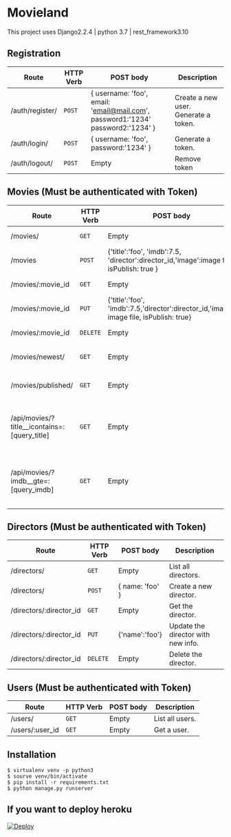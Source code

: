 # Movieland
This project uses Django2.2.4 | python 3.7 | rest_framework3.10


## Registration

| Route | HTTP Verb	 | POST body	 | Description	 |
| --- | --- | --- | --- |
| /auth/register/ | `POST` | { username: 'foo', email: 'email@mail.com', password1:'1234' password2:'1234' } | Create a new user. Generate a token.|
| /auth/login/ | `POST` | { username: 'foo', password:'1234' } | Generate a token. |
| /auth/logout/ | `POST` | Empty | Remove token |

## Movies (Must be authenticated with Token)

| Route | HTTP Verb	| POST body	| Description |
| --- | --- | --- | --- |
| /movies/ | `GET` | Empty | List all movies. |
| /movies | `POST` | {'title':'foo', 'imdb':7.5, 'director':director_id,'image':image file, isPublish: true } | Create a new movie. |
| /movies/:movie_id | `GET` | Empty | Get the movie. |
| /movies/:movie_id | `PUT` | {'title':'foo', 'imdb':7.5,'director':director_id,'image': image file, isPublish: true} | Update the movie with new info. |
| /movies/:movie_id | `DELETE` | Empty | Delete a movie. |
| /movies/newest/ | `GET` | Empty | Get the newest movie. |
| /movies/published/ | `GET` | Empty | Get the published movies. |
| /api/movies/?title__icontains=:[query_title] | `GET` | Empty | Get all result which ones include the query in title |
| /api/movies/?imdb__gte=:[query_imdb] | `GET` | Empty | Get all result which ones greater than query imdb |

## Directors (Must be authenticated with Token)

| Route | HTTP Verb	 | POST body	 | Description	 |
| --- | --- | --- | --- |
| /directors/ | `GET` | Empty | List all directors. |
| /directors/ | `POST` | { name: 'foo' } | Create a new director. | 
| /directors/:director_id | `GET` | Empty | Get the director. |
| /directors/:director_id | `PUT` | {'name':'foo'} | Update the director with new info. |
| /directors/:director_id | `DELETE` | Empty | Delete the director. |

## Users (Must be authenticated with Token)

| Route | HTTP Verb | POST body	 | Description	 |
| --- | --- | --- | --- |
| /users/ | `GET` | Empty | List all users. |
| /users/:user_id | `GET` | Empty | Get a user. |

## Installation
```shell
$ virtualenv venv -p python3
$ sourve venv/bin/activate
$ pip install -r requirements.txt
$ python manage.py runserver
```

## If you want to deploy heroku
[![Deploy](https://www.herokucdn.com/deploy/button.svg)](https://dashboard.heroku.com/new?template=https://github.com/yasinkbas/movieland-registration)